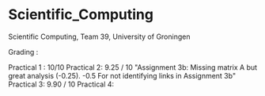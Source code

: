 # Scientific_Computing
Scientific Computing, Team 39, University of Groningen

Grading :

Practical 1 : 10/10
Practical 2: 9.25 / 10  "Assignment 3b: Missing matrix A but great analysis (-0.25). -0.5 For not identifying links in Assignment 3b"
Practical 3: 9.90 / 10
Practical 4:

